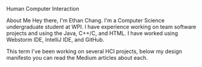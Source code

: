 Human Computer Interaction

About Me
Hey there, I'm Ethan Chang. I'm a Computer Science undergraduate student at WPI. I have experience working on team software projects and using the Java, C++/C, and HTML. I have worked using Webstorm IDE, IntelliJ IDE, and GitHub.

This term I've been working on several HCI projects, below my design manifesto you can read the Medium articles about each.
